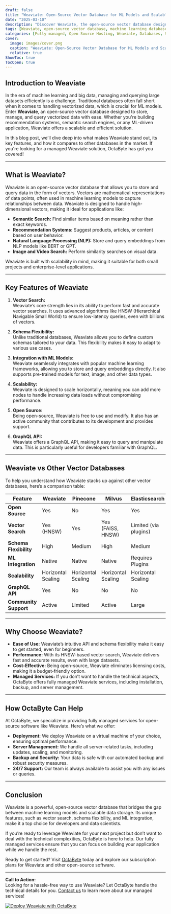 ```yaml
---
draft: false
title: "Weaviate: Open-Source Vector Database for ML Models and Scalable Data Storage"
date: "2025-03-10"
description: "Discover Weaviate, the open-source vector database designed for machine learning models and scalable data storage. Learn how Weaviate simplifies data management, enhances search capabilities, and integrates seamlessly with ML workflows. Perfect for developers and data scientists looking for a robust, scalable, and easy-to-use solution."
tags: [Weaviate, open-source vector database, machine learning database, scalable data storage, vector search, ML model integration, Weaviate vs other databases, managed Weaviate services, OctaByte]
categories: [Fully managed, Open Source Hosting, Weaviate, Databases, Specialized Databases]
cover:
  image: images/cover.png
  caption: "Weaviate: Open-Source Vector Database for ML Models and Scalable Data Storage"
  relative: true
ShowToc: true
TocOpen: true
---
```



## Introduction to Weaviate

In the era of machine learning and big data, managing and querying large datasets efficiently is a challenge. Traditional databases often fall short when it comes to handling vectorized data, which is crucial for ML models. Enter **Weaviate**, an open-source vector database designed to store, manage, and query vectorized data with ease. Whether you're building recommendation systems, semantic search engines, or any ML-driven application, Weaviate offers a scalable and efficient solution.

In this blog post, we’ll dive deep into what makes Weaviate stand out, its key features, and how it compares to other databases in the market. If you're looking for a managed Weaviate solution, OctaByte has got you covered!

---

## What is Weaviate?

Weaviate is an open-source vector database that allows you to store and query data in the form of vectors. Vectors are mathematical representations of data points, often used in machine learning models to capture relationships between data. Weaviate is designed to handle high-dimensional vectors, making it ideal for applications like:

- **Semantic Search:** Find similar items based on meaning rather than exact keywords.
- **Recommendation Systems:** Suggest products, articles, or content based on user behavior.
- **Natural Language Processing (NLP):** Store and query embeddings from NLP models like BERT or GPT.
- **Image and Video Search:** Perform similarity searches on visual data.

Weaviate is built with scalability in mind, making it suitable for both small projects and enterprise-level applications.

---

## Key Features of Weaviate

1. **Vector Search:**  
   Weaviate’s core strength lies in its ability to perform fast and accurate vector searches. It uses advanced algorithms like HNSW (Hierarchical Navigable Small World) to ensure low-latency queries, even with billions of vectors.

2. **Schema Flexibility:**  
   Unlike traditional databases, Weaviate allows you to define custom schemas tailored to your data. This flexibility makes it easy to adapt to various use cases.

3. **Integration with ML Models:**  
   Weaviate seamlessly integrates with popular machine learning frameworks, allowing you to store and query embeddings directly. It also supports pre-trained models for text, image, and other data types.

4. **Scalability:**  
   Weaviate is designed to scale horizontally, meaning you can add more nodes to handle increasing data loads without compromising performance.

5. **Open Source:**  
   Being open-source, Weaviate is free to use and modify. It also has an active community that contributes to its development and provides support.

6. **GraphQL API:**  
   Weaviate offers a GraphQL API, making it easy to query and manipulate data. This is particularly useful for developers familiar with GraphQL.

---

## Weaviate vs Other Vector Databases

To help you understand how Weaviate stacks up against other vector databases, here’s a comparison table:

| Feature                | Weaviate               | Pinecone               | Milvus                 | Elasticsearch          |
|------------------------|------------------------|------------------------|------------------------|------------------------|
| **Open Source**        | Yes                    | No                     | Yes                    | Yes                    |
| **Vector Search**      | Yes (HNSW)             | Yes                    | Yes (FAISS, HNSW)      | Limited (via plugins)  |
| **Schema Flexibility** | High                   | Medium                 | High                   | Medium                 |
| **ML Integration**     | Native                 | Native                 | Native                 | Requires Plugins       |
| **Scalability**        | Horizontal Scaling     | Horizontal Scaling     | Horizontal Scaling     | Horizontal Scaling     |
| **GraphQL API**        | Yes                    | No                     | No                     | No                     |
| **Community Support**  | Active                 | Limited                | Active                 | Large                  |

---

## Why Choose Weaviate?

- **Ease of Use:** Weaviate’s intuitive API and schema flexibility make it easy to get started, even for beginners.
- **Performance:** With its HNSW-based vector search, Weaviate delivers fast and accurate results, even with large datasets.
- **Cost-Effective:** Being open-source, Weaviate eliminates licensing costs, making it a budget-friendly option.
- **Managed Services:** If you don’t want to handle the technical aspects, OctaByte offers fully managed Weaviate services, including installation, backup, and server management.

---

## How OctaByte Can Help

At OctaByte, we specialize in providing fully managed services for open-source software like Weaviate. Here’s what we offer:

- **Deployment:** We deploy Weaviate on a virtual machine of your choice, ensuring optimal performance.
- **Server Management:** We handle all server-related tasks, including updates, scaling, and monitoring.
- **Backup and Security:** Your data is safe with our automated backup and robust security measures.
- **24/7 Support:** Our team is always available to assist you with any issues or queries.

---

## Conclusion

Weaviate is a powerful, open-source vector database that bridges the gap between machine learning models and scalable data storage. Its unique features, such as vector search, schema flexibility, and ML integration, make it a top choice for developers and data scientists.

If you’re ready to leverage Weaviate for your next project but don’t want to deal with the technical complexities, OctaByte is here to help. Our fully managed services ensure that you can focus on building your application while we handle the rest.

Ready to get started? Visit [OctaByte](https://octabyte.io) today and explore our subscription plans for Weaviate and other open-source software.

---

**Call to Action:**  
Looking for a hassle-free way to use Weaviate? Let OctaByte handle the technical details for you. [Contact us](https://octabyte.io/contact) to learn more about our managed services!

[![Deploy Weaviate with OctaByte](/images/deploy-on-octabyte.png)](https://octabyte.io/fully-managed-open-source-services/databases/specialized-databases/weaviate)